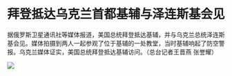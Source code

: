 # 拜登抵达乌克兰首都基辅与泽连斯基会见

据俄罗斯卫星通讯社等媒体报道，美国总统拜登抵达基辅，并与乌克兰总统泽连斯基会见。媒体拍摄到两人一起参观了位于基辅的一处教堂，当时基辅响起了防空警报。乌克兰媒体证实，美国总统拜登抵达基辅访问。（总台记者王晋燕
张誉耀） ​​​

![](https://inews.gtimg.com/news_bt/Oa-Saxs0nvtVgqcriLsyufculTjsdYcM6bxFUbmjNAhvIAA/1000)

